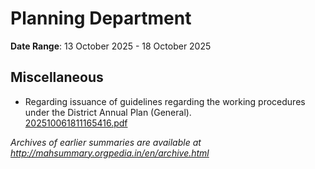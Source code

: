 # Planning Department

**Date Range**: 13 October 2025 - 18 October 2025


## Miscellaneous
- Regarding issuance of guidelines regarding the working procedures under the District Annual Plan (General).\
  [202510061811165416.pdf](https://gr.maharashtra.gov.in/Site/Upload/Government%20Resolutions/English/202510061811165416.pdf)


*Archives of earlier summaries are available at http://mahsummary.orgpedia.in/en/archive.html*